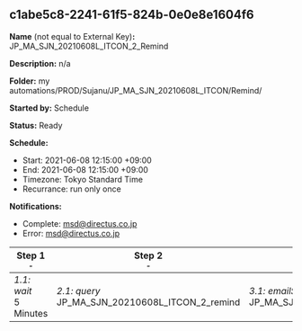 ## c1abe5c8-2241-61f5-824b-0e0e8e1604f6

**Name** (not equal to External Key)**:** JP_MA_SJN_20210608L_ITCON_2_Remind

**Description:** n/a

**Folder:** my automations/PROD/Sujanu/JP_MA_SJN_20210608L_ITCON/Remind/

**Started by:** Schedule

**Status:** Ready

**Schedule:**

* Start: 2021-06-08 12:15:00 +09:00
* End: 2021-06-08 12:15:00 +09:00
* Timezone: Tokyo Standard Time
* Recurrance: run only once

**Notifications:**

* Complete: msd@directus.co.jp
* Error: msd@directus.co.jp

| Step 1<br>_<small>-</small>_ | Step 2<br>_<small>-</small>_ | Step 3<br>_<small>-</small>_ |
| --- | --- | --- |
| _1.1: wait_<br>5 Minutes | _2.1: query_<br>JP_MA_SJN_20210608L_ITCON_2_remind | _3.1: emailSend_<br>JP_MA_SJN_20210608L_ITCON_2_remind |
